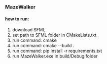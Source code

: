 ### MazeWalker

#### how to run:

1. download SFML
2. set path to SFML folder in CMakeLists.txt
3. run command: cmake
4. run command: cmake --build .
5. run command: pip install -r requirements.txt
6. run MazeWalker.exe in build/Debug folder